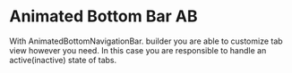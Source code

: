 # Animated Bottom Bar AB
  With AnimatedBottomNavigationBar. builder you are able to customize tab view however you need. In this case you are responsible to handle an active(inactive) state of tabs.
